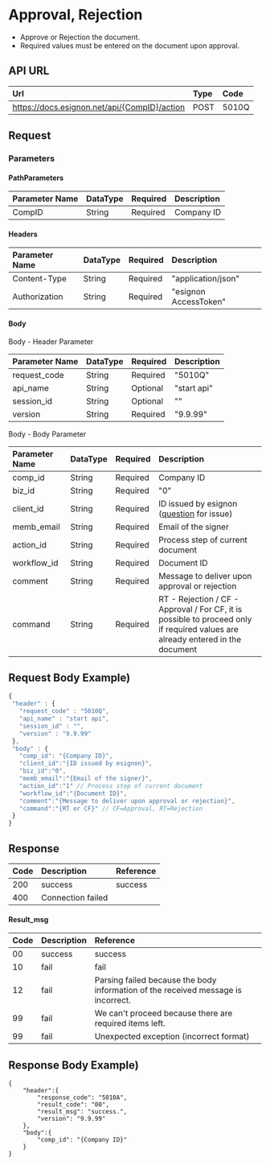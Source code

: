 # Approval, Rejection

* Approve or Rejection the document.
* Required values must be entered on the document upon approval.

## API URL

| Url | Type | **Code** |
| :--- | :--- | :--- |
| https://docs.esignon.net/api/{CompID}/action | POST | 5010Q |

## Request

### Parameters

#### PathParameters

| **Parameter Name** | DataType | Required | **Description** |
| :--- | :--- | :--- | :--- |
| CompID | String | Required | Company ID |

####  Headers

| **Parameter Name**                         | DataType | Required | **Description** |
| :--- | :--- | :--- | :--- |
| Content-Type | String | Required | "application/json" |
| Authorization | String | Required | "esignon AccessToken" |

####   Body 

  Body - Header Parameter

| **Parameter Name**                         | DataType | Required | **Description** |
| :--- | :--- | :--- | :--- |
| request\_code | String | Required | "5010Q" |
| api\_name | String | Optional | "start api" |
| session\_id | String | Optional | "" |
| version | String | Required | "9.9.99" |

  Body - Body Parameter

| **Parameter Name** | DataType | Required | **Description** |
| :--- | :--- | :--- | :--- |
| comp\_id | String | Required | Company ID |
| biz\_id | String | Required | "0" |
| client\_id | String | Required | ID issued by esignon \([question](https://esignon.net/en/customer/) for issue\) |
| memb\_email | String | Required | Email of the signer |
| action\_id | String | Required | Process step of current document |
| workflow\_id | String | Required | Document ID |
| comment | String | Required | Message to deliver upon approval or rejection |
| command | String | Required | RT - Rejection / CF - Approval / For CF, it is possible to proceed only if required values are already entered in the document |

## Request Body Example\)

```javascript
{
 "header" : {
   "request_code" : "5010Q",            
   "api_name" : "start api",    
   "session_id" : "",    
   "version" : "9.9.99"
 },
 "body" : {
   "comp_id": "{Company ID}",
   "client_id":"{ID issued by esignon}",
   "biz_id":"0",
   "memb_email":"{Email of the signer}",
   "action_id":"1" // Process step of current document
   "workflow_id":"{Document ID}",
   "comment":"{Message to deliver upon approval or rejection}",
   "command":"{RT or CF}" // CF=Approval, RT=Rejection
 }
}

```

## Response

| Code | **Description** | **Reference** |
| :--- | :--- | :--- |
| 200 | success | success |
| 400 | Connection failed |  |

#### Result\_msg

| Code | **Description** | **Reference** |
| :--- | :--- | :--- |
| 00 | success | success |
| 10 | fail | fail |
| 12 | fail | Parsing failed because the body information of the received message is incorrect. |
| 99 | fail | We can't proceed because there are required items left. |
| 99 | fail | Unexpected exception \(incorrect format\) |

## Response Body Example\)

```text
{
	"header":{
		"response_code": "5010A",
		"result_code": "00",
		"result_msg": "success.",
		"version": "9.9.99"
	},
	"body":{
		"comp_id": "{Company ID}"
	}
}
```

